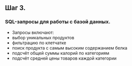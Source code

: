 ## Шаг 3.
### SQL-запросы для работы с базой данных.
- Запросы включают:
- выбор уникальных продуктов
- фильтрацию по клетчатке
- поиск продукта с самым высоким содержанием белка
- подсчёт общей суммы калорий по категориям
- подсчёт средней цены товаров каждой категории
